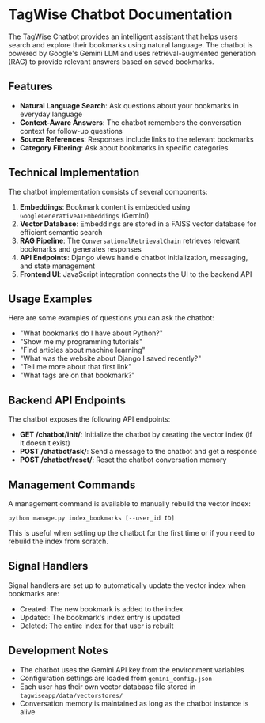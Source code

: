 # TagWise Chatbot Documentation

The TagWise Chatbot provides an intelligent assistant that helps users search and explore their bookmarks using natural language. The chatbot is powered by Google's Gemini LLM and uses retrieval-augmented generation (RAG) to provide relevant answers based on saved bookmarks.

## Features

- **Natural Language Search**: Ask questions about your bookmarks in everyday language
- **Context-Aware Answers**: The chatbot remembers the conversation context for follow-up questions
- **Source References**: Responses include links to the relevant bookmarks
- **Category Filtering**: Ask about bookmarks in specific categories

## Technical Implementation

The chatbot implementation consists of several components:

1. **Embeddings**: Bookmark content is embedded using `GoogleGenerativeAIEmbeddings` (Gemini)
2. **Vector Database**: Embeddings are stored in a FAISS vector database for efficient semantic search
3. **RAG Pipeline**: The `ConversationalRetrievalChain` retrieves relevant bookmarks and generates responses
4. **API Endpoints**: Django views handle chatbot initialization, messaging, and state management
5. **Frontend UI**: JavaScript integration connects the UI to the backend API

## Usage Examples

Here are some examples of questions you can ask the chatbot:

- "What bookmarks do I have about Python?"
- "Show me my programming tutorials"
- "Find articles about machine learning"
- "What was the website about Django I saved recently?"
- "Tell me more about that first link"
- "What tags are on that bookmark?"

## Backend API Endpoints

The chatbot exposes the following API endpoints:

- **GET /chatbot/init/**: Initialize the chatbot by creating the vector index (if it doesn't exist)
- **POST /chatbot/ask/**: Send a message to the chatbot and get a response
- **POST /chatbot/reset/**: Reset the chatbot conversation memory

## Management Commands

A management command is available to manually rebuild the vector index:

```
python manage.py index_bookmarks [--user_id ID]
```

This is useful when setting up the chatbot for the first time or if you need to rebuild the index from scratch.

## Signal Handlers

Signal handlers are set up to automatically update the vector index when bookmarks are:

- Created: The new bookmark is added to the index
- Updated: The bookmark's index entry is updated
- Deleted: The entire index for that user is rebuilt

## Development Notes

- The chatbot uses the Gemini API key from the environment variables
- Configuration settings are loaded from `gemini_config.json`
- Each user has their own vector database file stored in `tagwiseapp/data/vectorstores/`
- Conversation memory is maintained as long as the chatbot instance is alive 